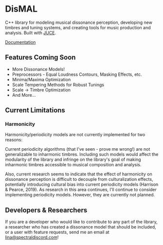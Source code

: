 # DisMAL
C++ library for modeling musical dissonance perception, developing new timbres and tuning systems, and creating tools for music production and analysis. Built with [JUCE](https://github.com/WeAreROLI/JUCE).

[Documentation](https://spectraldiscord.com/dismal)

## Features Coming Soon
* More Dissonance Models!
* Preprocessors - Equal Loudness Contours, Masking Effects, etc.
* Minima/Maxima Optimization
* Scale Tempering Methods for Robust Tunings
* Scale -> Timbre Optimization
* And More...

## Current Limitations
### Harmonicity
Harmonicity/periodicity models are not currently implemented for two reasons:

Current periodicity algorithms (that I've seen - prove me wrong!) are not generalizable to inharmonic timbres. Including such models would affect the modularity of the library and infringe on the library's goal of making inharmonic timbres accessible to musical composition and analysis.

Also, current research seems to indicate that the effect of harmonicity on dissonance perception is difficult to decouple from culturalization effects, potentially introducing cultural bias into current periodicity models (Harrison & Pearce, 2019). As research in this area continues, I'll continue to consider implementing periodicity models. However, they are currently not planned.

## Developers & Researchers
If you are a developer who would like to contribute to any part of the library, a researcher who has created a dissonance model that should be included, or a user with feature requests, send me an email at lina@spectraldiscord.com!
